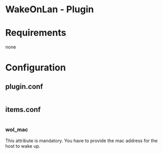 # WakeOnLan - Plugin

Requirements
============
none


Configuration
=============

## plugin.conf

<pre>
</pre>

## items.conf
<pre>
</pre>

### wol_mac
This attribute is mandatory. You have to provide the mac address for the host to wake up.

